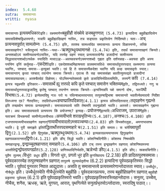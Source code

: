 ```yaml
---
index:  5.4.68
sutra:  समासान्ताः
vritti:  nyasa
---
```


`समासान्ताः` इत्ययमधिकारः` इति। वक्ष्यमाणेन `बहुव्रीहौ संख्येये डजबहुगणात्` (5.4.73) इत्यादिना बहुव्रीह्यादित्वेन समासविशेषाद्विधास्यन्ते; यत्रापि बहुव्रीह्यादिग्रहणं नास्ति, तत्र सङ्घातः प्रकृतित्वेन निर्दिश्यते। यता--`अच् प्रत्यन्ववपूर्वात् सामलोम्नः` (5.4.75) इति, ततश्च सामर्थ्यादेव समासान्ताः प्रत्याय विज्ञास्यन्ते, तत्किं समासग्रहणेन? यत्रैतदुभयं नास्ति--यथा--`ऋक्पूरब्धूःपथामानक्षे` (5.4.74) इति, तदर्थं समासान्तग्रहणं क्रियते। अन्तशब्दोऽयं सामीप्यवचनोऽप्यस्ति, यदि तस्येह ग्रहणं स्यात् प्रत्ययपरत्वेनैव डजादीनां सामीप्यस्य सिद्धत्वादन्तशब्दोऽनर्थकः स्यादिति मत्वाऽऽह--अवयववचनोऽयमन्तशब्दो गृह्यत इति दर्शयन्नाह--अवयवा इति अस्य पर्यायेण वृत्तिं कर्तुमाह--`एकदेशाः` इति। एकदेशशब्दमिहाश्रयता प्राक्समासविधेः समासार्थादुत्तरपदात् वक्ष्यमाणाः प्रत्यया भवन्ति, पश्चात् समासः--इत्युक्तं भवति। एवं हि ते समासस्यैकदेशा भवन्ति यदि प्राक् समासवृत्तेः स्यात्। समासान्तान् कृत्वा पश्चात् तदन्तेन समासः क्रियते। एवञ्च तैः सह समाससंज्ञा बवतीत्युपपद्यते डजादीनां समासावयवत्वम्। अतश्चैतदेवं विज्ञेयम्। योऽभिमन्यतेसमासे कृते डजादिभिर्भवितव्यमिति, तस्य `न कपि` (7.4.14) इत्यत्र यद्वक्ष्यति वृत्तिकारः--`समासार्थे ह्यु त्तरपदे कपि कृते पश्चात् समासेन भक्तिव्यम्` इति, तद्विरुध्यते। ननु च समासार्थादुत्तरपदाड्डजादिषु कृतेषु पश्चात् तदन्तेन समासः क्रियते--इत्यस्मिन्नपि पक्षे समानो दोषः, यतः `पथो विभाषा` (5.4.72) इत्येवमादिषु नञः परो यः पथिन्शब्दस्तदन्तात् तत्पुरुषाद्विभाषा समासान्तो भवतीत्येवमादयो निर्देशा विरुध्यन्त एव? नैतदस्ति; तदविरोधस्य `ङ्याप्प्रातिपदिकात्` (4.1.1) इत्यत्र प्रतिपादितत्वात्। `तद्ग्रहणेन गृह्यन्ते` इति तच्छब्देन समासः प्रत्यवमृश्यते। समासावयवत्वे सति तेषामपि तदनुप्रदेशो भवति। अतस्ते। समासग्रहणेन गृह्यन्त इति। अथ समासावयवत्वे प्रत्ययस्य किं प्रयोजनम्? इत्याह--`प्रयोजनम्` इत्यादि। `अधिराजम्, उपराजम्` इति। यताक्रमं विभक्त्यर्थे सामीप्येऽव्ययीभावः। `अव्ययीभावे शरत्प्रभृतिभ्यः` (5.4.107), `अनश्च` (5.4.108) इति टजन्तस्याव्ययीभावग्रहणेन ग्रहणात् `नाव्ययीभावादतोऽम्त्वपञ्चम्याः` (2.4.83) इति विभक्तेरलुक्, अमन्तभावश्च भवति।
द्वे पुरी समाहृते इति `तद्धितार्थोत्तरपदसमाहारे च` (2.1.51) इति समातः। स च `संख्यापूर्वो द्विगुः` (2.1.52) इति द्विगुसंज्ञः, `ऋक्पूरब्धूःपथाम्` (5.4.74) इत्यकारप्रत्ययान्तस्य द्विगुग्रहणेन ग्रहणावकारान्तात् `द्विगोः` (4.1.21) इति ङीप् सिद्धो भवति।
कोशनिषदिनीति। कोशश्च निषच्चेति समाहारद्वन्द्वः, `द्वन्द्वाच्चुदषहान्तात् समाहारे` (5.4.106) इति टच् तस्य द्वन्द्वग्रहणेन ग्रहणात् कोशनिषदमस्या अस्तीति `द्वन्द्वोपतापगर्ह्यात` (5.2.128) प्राणिस्थादिनिर्भवति, `ऋन्नेभ्यो ङीप्` (4.1.5) इति ङीप्। स्रक्त्वचिनीति। पूर्वेण तुल्यम्।
`विधुरः` प्रधुरः` इति। विगतो धुरः, प्रगतो धुर इति `कुगतिप्रादयः` (2.2.18) इति प्रादितत्पुरुषसमासः। पूर्ववदकारस्येह तत्पुरुषग्रहणेन ग्रहणात् `तत्पुरुषे तुल्यार्थतृतीया` (6.2.2) इत्यादिना पूर्वपदप्रकृतिस्वरः सिद्धो भवति। पूर्वपदं पुनरतर निपात आद्युदात्तः। असति तु समासान्तत्वे प्रत्ययस्वरेणान्तोदात्तता स्यात्। `उच्चैर्धुरः, नीचैर्धुरः` इति। उच्चैर्धूरस्येति नीचैर्धूरस्येति बहुव्रीहिः। पूर्ववदकारप्रत्ययः, तस्य बहुव्रीहिग्रहणेन ग्रहणात् `बहुव्रीहौ प्रकृतया पूर्वपदम्` (6.2.1) इति पूर्वपदप्रकृतिस्वरो भवति। पूर्वपदप्रकृतिस्वरस्त्विहान्तोदात्तः।
सनुतर्, उच्चैस्, नीचैस्, शनैस, ऋधक्, ऋते, युगपत्, आरात्, पृथगित्येते सनुतर्प्रभृतयोऽन्तोदात्ताः, स्वरादिषु पाठात्।।

